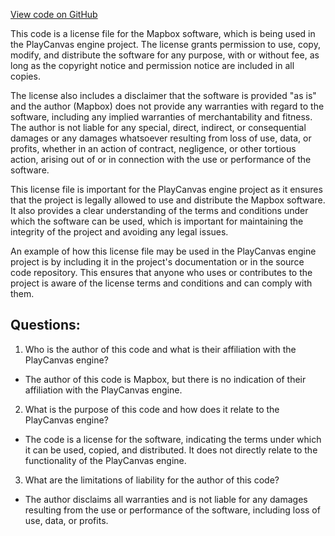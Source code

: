 [View code on GitHub](https://github.com/playcanvas/engine/scripts/textmesh/earcut-license.txt)

This code is a license file for the Mapbox software, which is being used in the PlayCanvas engine project. The license grants permission to use, copy, modify, and distribute the software for any purpose, with or without fee, as long as the copyright notice and permission notice are included in all copies.

The license also includes a disclaimer that the software is provided "as is" and the author (Mapbox) does not provide any warranties with regard to the software, including any implied warranties of merchantability and fitness. The author is not liable for any special, direct, indirect, or consequential damages or any damages whatsoever resulting from loss of use, data, or profits, whether in an action of contract, negligence, or other tortious action, arising out of or in connection with the use or performance of the software.

This license file is important for the PlayCanvas engine project as it ensures that the project is legally allowed to use and distribute the Mapbox software. It also provides a clear understanding of the terms and conditions under which the software can be used, which is important for maintaining the integrity of the project and avoiding any legal issues.

An example of how this license file may be used in the PlayCanvas engine project is by including it in the project's documentation or in the source code repository. This ensures that anyone who uses or contributes to the project is aware of the license terms and conditions and can comply with them.
## Questions: 
 1. Who is the author of this code and what is their affiliation with the PlayCanvas engine?
- The author of this code is Mapbox, but there is no indication of their affiliation with the PlayCanvas engine.
2. What is the purpose of this code and how does it relate to the PlayCanvas engine?
- The code is a license for the software, indicating the terms under which it can be used, copied, and distributed. It does not directly relate to the functionality of the PlayCanvas engine.
3. What are the limitations of liability for the author of this code?
- The author disclaims all warranties and is not liable for any damages resulting from the use or performance of the software, including loss of use, data, or profits.
